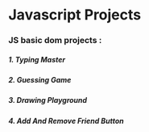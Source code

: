 # Javascript Projects

### JS basic dom projects :

##### 1. Typing Master

##### 2. Guessing Game

##### 3. Drawing Playground

##### 4. Add And Remove Friend Button
